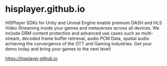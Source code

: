 # hisplayer.github.io

HISPlayer SDKs for Unity and Unreal Engine enable premium DASH and HLS Video Streaming inside your games and metaverses across all devices. 
We include DRM content protection and advanced use cases such as multi-stream, decoded frame buffer retrieval, audio PCM Data, spatial audio achieving the convergence of the OTT and Gaming industries. Get your demo today and bring your games to the next level!


https://hisplayer.github.io
